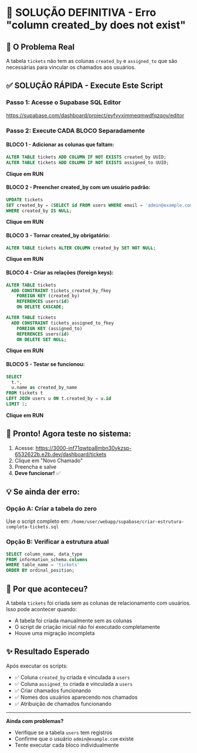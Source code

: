 # 🚨 SOLUÇÃO DEFINITIVA - Erro "column created_by does not exist"

## 📍 O Problema Real
A tabela `tickets` não tem as colunas `created_by` e `assigned_to` que são necessárias para vincular os chamados aos usuários.

## ✅ SOLUÇÃO RÁPIDA - Execute Este Script

### Passo 1: Acesse o Supabase SQL Editor
https://supabase.com/dashboard/project/eyfvvximmeqmwdfqzqov/editor

### Passo 2: Execute CADA BLOCO Separadamente

#### BLOCO 1 - Adicionar as colunas que faltam:
```sql
ALTER TABLE tickets ADD COLUMN IF NOT EXISTS created_by UUID;
ALTER TABLE tickets ADD COLUMN IF NOT EXISTS assigned_to UUID;
```
**Clique em RUN**

#### BLOCO 2 - Preencher created_by com um usuário padrão:
```sql
UPDATE tickets 
SET created_by = (SELECT id FROM users WHERE email = 'admin@example.com' LIMIT 1)
WHERE created_by IS NULL;
```
**Clique em RUN**

#### BLOCO 3 - Tornar created_by obrigatório:
```sql
ALTER TABLE tickets ALTER COLUMN created_by SET NOT NULL;
```
**Clique em RUN**

#### BLOCO 4 - Criar as relações (foreign keys):
```sql
ALTER TABLE tickets
  ADD CONSTRAINT tickets_created_by_fkey 
    FOREIGN KEY (created_by) 
    REFERENCES users(id) 
    ON DELETE CASCADE;

ALTER TABLE tickets
  ADD CONSTRAINT tickets_assigned_to_fkey 
    FOREIGN KEY (assigned_to) 
    REFERENCES users(id) 
    ON DELETE SET NULL;
```
**Clique em RUN**

#### BLOCO 5 - Testar se funcionou:
```sql
SELECT 
  t.*,
  u.name as created_by_name
FROM tickets t
LEFT JOIN users u ON t.created_by = u.id
LIMIT 1;
```
**Clique em RUN**

## 🎯 Pronto! Agora teste no sistema:
1. Acesse: https://3000-inf71qwtpa8mbn30ykzsp-6532622b.e2b.dev/dashboard/tickets
2. Clique em "Novo Chamado"
3. Preencha e salve
4. **Deve funcionar!** ✅

## 💡 Se ainda der erro:

### Opção A: Criar a tabela do zero
Use o script completo em: `/home/user/webapp/supabase/criar-estrutura-completa-tickets.sql`

### Opção B: Verificar a estrutura atual
```sql
SELECT column_name, data_type 
FROM information_schema.columns
WHERE table_name = 'tickets'
ORDER BY ordinal_position;
```

## 📝 Por que aconteceu?
A tabela `tickets` foi criada sem as colunas de relacionamento com usuários. Isso pode acontecer quando:
- A tabela foi criada manualmente sem as colunas
- O script de criação inicial não foi executado completamente
- Houve uma migração incompleta

## ✨ Resultado Esperado
Após executar os scripts:
- ✅ Coluna `created_by` criada e vinculada a `users`
- ✅ Coluna `assigned_to` criada e vinculada a `users`
- ✅ Criar chamados funcionando
- ✅ Nomes dos usuários aparecendo nos chamados
- ✅ Atribuição de chamados funcionando

---

**Ainda com problemas?** 
- Verifique se a tabela `users` tem registros
- Confirme que o usuário `admin@example.com` existe
- Tente executar cada bloco individualmente